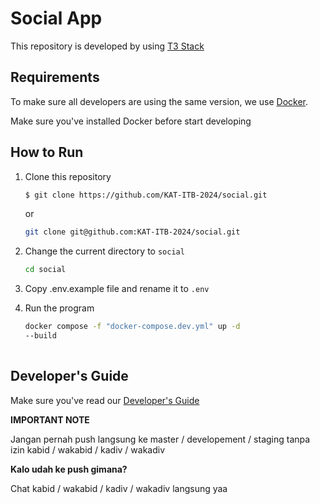 # Social App

This repository is developed by using [T3 Stack](https://create.t3.gg/)

## Requirements

To make sure all developers are using the same version, we use [Docker](https://www.docker.com). 

Make sure you've installed Docker before start developing

## How to Run 

1. Clone this repository 

    ```sh
    $ git clone https://github.com/KAT-ITB-2024/social.git
    ```

    or 

    ```sh
    git clone git@github.com:KAT-ITB-2024/social.git
    ```
2. Change the current directory to `social`

    ```sh
    cd social
    ```

3. Copy .env.example file and rename it to `.env`

4. Run the program 

    ```sh
    docker compose -f "docker-compose.dev.yml" up -d
    --build
        
    ```

## Developer's Guide 

Make sure you've read our [Developer's Guide](https://docs.google.com/document/d/1NcUUiC448Lq71QNghIzzrK--7jbi2n4CG_1_37qQfNQ/edit?usp=sharing)

**IMPORTANT NOTE**

Jangan pernah push langsung ke master / developement / staging tanpa izin kabid / wakabid / kadiv / wakadiv

**Kalo udah ke push gimana?**

Chat kabid / wakabid / kadiv / wakadiv langsung yaa